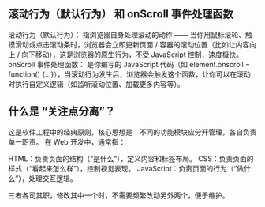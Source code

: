 ## 滚动行为（默认行为） 和 onScroll 事件处理函数
滚动行为（默认行为）：
指浏览器自身处理滚动的动作 —— 当你用鼠标滚轮、触摸滑动或点击滚动条时，浏览器会立即更新页面 / 容器的滚动位置（比如让内容向上 / 向下移动），这是浏览器的原生行为，不受 JavaScript 控制，速度极快。
onScroll 事件处理函数：
是你编写的 JavaScript 代码（如 element.onscroll = function() {...}），当滚动行为发生后，浏览器会触发这个函数，让你可以在滚动时执行自定义逻辑（如监听滚动位置、加载更多内容等）。

## 什么是 “关注点分离”？
这是软件工程中的经典原则，核心思想是：不同的功能模块应分开管理，各自负责单一职责。
在 Web 开发中，通常指：

HTML：负责页面的结构（“是什么”），定义内容和标签布局。
CSS：负责页面的样式（“看起来怎么样”），控制视觉表现。
JavaScript：负责页面的行为（“做什么”），处理交互逻辑。

三者各司其职，修改其中一个时，不需要频繁改动另外两个，便于维护。